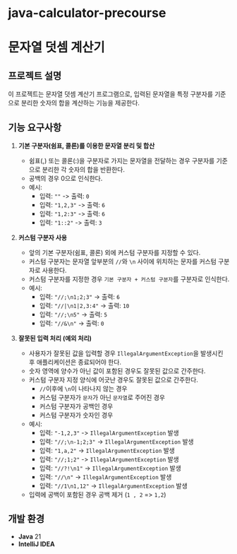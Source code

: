 # java-calculator-precourse

# 문자열 덧셈 계산기

## 프로젝트 설명
이 프로젝트는 문자열 덧셈 계산기 프로그램으로, 입력된 문자열을 특정 구분자를 기준으로 분리한 숫자의 합을 계산하는 기능을 제공한다.

## 기능 요구사항

1. **기본 구분자(쉼표, 콜론)를 이용한 문자열 분리 및 합산**
    - 쉼표(,) 또는 콜론(:)을 구분자로 가지는 문자열을 전달하는 경우 구분자를 기준으로 분리한 각 숫자의 합을 반환한다.
    - 공백의 경우 0으로 인식한다.
    - 예시:
        - 입력: `""` -> 출력: `0`
        - 입력: `"1,2,3"` -> 출력: `6`
        - 입력: `"1,2:3"` -> 출력: `6`
        - 입력: `"1::2"` -> 출력: `3`


2. **커스텀 구분자 사용**
    - 앞의 기본 구분자(쉼표, 콜론) 외에 커스텀 구분자를 지정할 수 있다.
     - 커스텀 구분자는 문자열 앞부분의 `//`와 `\n` 사이에 위치하는 문자를 커스텀 구분자로 사용한다.
    - 커스텀 구분자를 지정한 경우 `기본 구분자 + 커스텀 구분자`를 구분자로 인식한다.
    - 예시:
        - 입력: `"//;\n1;2;3"` -> 출력: `6`
        - 입력: `"//|\n1|2,3:4"` -> 출력: `10`
        - 입력: `"//;\n5"` -> 출력: `5`
        - 입력: `"//&\n"` -> 출력: `0`


3. **잘못된 입력 처리 (예외 처리)**
    - 사용자가 잘못된 값을 입력할 경우 `IllegalArgumentException`을 발생시킨 후 애플리케이션은 종료되어야 한다.
    - 숫자 영역에 양수가 아닌 값이 포함된 경우도 잘못된 값으로 간주한다.
    - 커스텀 구분자 지정 양식에 어긋난 경우도 잘못된 값으로 간주한다.
        - `//`이후에 `\n`이 나타나지 않는 경우
        - 커스텀 구분자가 `문자`가 아닌 `문자열`로 주어진 경우
        - 커스텀 구분자가 공백인 경우
        - 커스텀 구분자가 숫자인 경우
    - 예시:
        - 입력: `"-1,2,3"` -> `IllegalArgumentException` 발생
        - 입력: `"//;\n-1;2;3"` -> `IllegalArgumentException` 발생
        - 입력: `"1,a,2"` -> `IllegalArgumentException` 발생
        - 입력: `"//;1;2"` -> `IllegalArgumentException` 발생
        - 입력: `"//?!\n1"` -> `IllegalArgumentException` 발생
        - 입력: `"//\n"` -> `IllegalArgumentException` 발생
        - 입력: `"//1\n1,12"` -> `IllegalArgumentException` 발생
      
    + 입력에 공백이 포함된 경우 공백 제거 (`1 , 2` => `1,2`)
   

## 개발 환경
- **Java** 21
- **IntelliJ IDEA**

